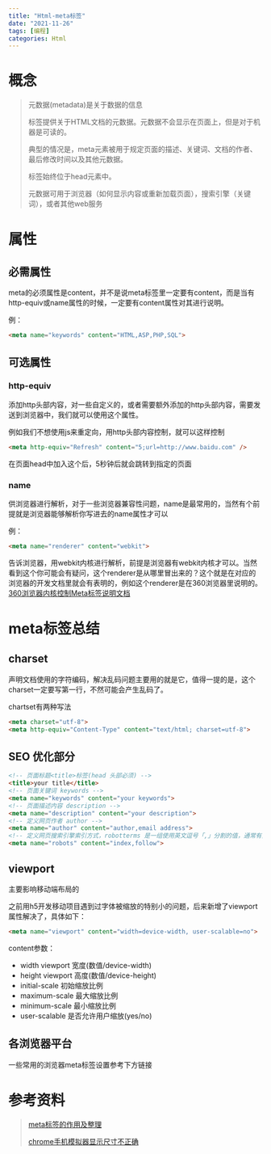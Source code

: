 ```yaml
---
title: "Html-meta标签"
date: "2021-11-26"
tags: [编程]
categories: Html
---
```


# 概念

> 元数据(metadata)是关于数据的信息
>
> 标签提供关于HTML文档的元数据。元数据不会显示在页面上，但是对于机器是可读的。
>
> 典型的情况是，meta元素被用于规定页面的描述、关键词、文档的作者、最后修改时间以及其他元数据。
>
> 标签始终位于head元素中。
>
> 元数据可用于浏览器（如何显示内容或重新加载页面），搜索引擎（关键词），或者其他web服务

# 属性

## 必需属性

meta的必须属性是content，并不是说meta标签里一定要有content，而是当有http-equiv或name属性的时候，一定要有content属性对其进行说明。

例：

```html
<meta name="keywords" content="HTML,ASP,PHP,SQL">
```



## 可选属性

### http-equiv

添加http头部内容，对一些自定义的，或者需要额外添加的http头部内容，需要发送到浏览器中，我们就可以使用这个属性。

例如我们不想使用js来重定向，用http头部内容控制，就可以这样控制

```html
<meta http-equiv="Refresh" content="5;url=http://www.baidu.com" />
```

在页面head中加入这个后，5秒钟后就会跳转到指定的页面

### name

供浏览器进行解析，对于一些浏览器兼容性问题，name是最常用的，当然有个前提就是浏览器能够解析你写进去的name属性才可以

例：

```html
<meta name="renderer" content="webkit">
```

告诉浏览器，用webkit内核进行解析，前提是浏览器有webkit内核才可以。当然看到这个你可能会有疑问，这个renderer是从哪里冒出来的？这个就是在对应的浏览器的开发文档里就会有表明的，例如这个renderer是在360浏览器里说明的。[360浏览器内核控制Meta标签说明文档](http://se.360.cn/v6/help/meta.html)

# meta标签总结

## charset

声明文档使用的字符编码，解决乱码问题主要用的就是它，值得一提的是，这个charset一定要写第一行，不然可能会产生乱码了。

chartset有两种写法

```html
<meta charset="utf-8">
<meta http-equiv="Content-Type" content="text/html; charset=utf-8">
```

## SEO 优化部分

```html
<!-- 页面标题<title>标签(head 头部必须) -->
<title>your title</title>
<!-- 页面关键词 keywords -->
<meta name="keywords" content="your keywords">
<!-- 页面描述内容 description -->
<meta name="description" content="your description">
<!-- 定义网页作者 author -->
<meta name="author" content="author,email address">
<!-- 定义网页搜索引擎索引方式，robotterms 是一组使用英文逗号「,」分割的值，通常有如下几种取值：none，noindex，nofollow，all，index和follow。 -->
<meta name="robots" content="index,follow">
```

## viewport

主要影响移动端布局的

之前用h5开发移动项目遇到过字体被缩放的特别小的问题，后来新增了viewport属性解决了，具体如下：

```html
<meta name="viewport" content="width=device-width, user-scalable=no">
```

content参数：

- width viewport 宽度(数值/device-width)
- height viewport 高度(数值/device-height)
- initial-scale 初始缩放比例
- maximum-scale 最大缩放比例
- minimum-scale 最小缩放比例
- user-scalable 是否允许用户缩放(yes/no)

## 各浏览器平台

一些常用的浏览器meta标签设置参考下方链接

# 参考资料

> [meta标签的作用及整理](https://blog.csdn.net/yc123h/article/details/51356143)
>
> [chrome手机模拟器显示尺寸不正确](https://www.cnblogs.com/argenbarbie/p/8026595.html)

